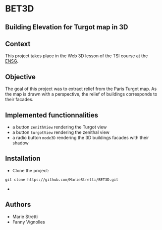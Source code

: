 # BET3D
## Building Elevation for Turgot map in 3D

## Context
This project takes place in the Web 3D lesson of the TSI course at the [ENSG](www.ensg.eu). 

## Objective
The goal of this project was to extract relief from the Paris Turgot map. As the map is drawn with a perspective, the relief of buildings corresponds to their facades.

## Implemented functionnalities
* a button `zenithView` rendering the Turgot view
* a button `turgotView` rendering the zenithal view
* a radio button `mode3D` rendering the 3D buildings facades with their shadow

## Installation
* Clone the project:
```
git clone https://github.com/MarieStretti/BET3D.git
```
* 

## Authors
* Marie Stretti
* Fanny Vignolles
